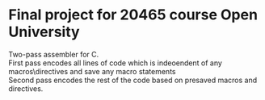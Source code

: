 # Final project for 20465 course Open University
Two-pass assembler for C.<br />
First pass encodes all lines of code which is indeoendent of any macros\directives and save any macro statements<br />
Second pass encodes the rest of the code based on presaved macros and directives.<br />

